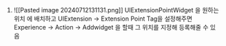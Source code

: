 1.  ![[Pasted image 20240712131131.png]]
   UIExtensionPointWidget 을 원하는 위치 에 배치하고 UIExtension -> Extension Point Tag을 설정해주면 Experience -> Action -> Addwidget 을 할때 그 위치를 지정해 등록해줄 수 있음 